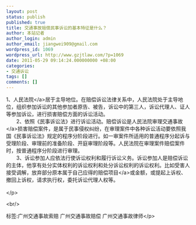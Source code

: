 ```yaml
---
layout: post
status: publish
published: true
title: 交通事故赔偿民事诉讼的基本特征是什么？
author: 本站记者
author_login: admin
author_email: jiangwei909@gmail.com
wordpress_id: 1069
wordpress_url: http://www.gzjtlaw.com/?p=1069
date: 2011-05-29 09:14:24.000000000 +08:00
categories:
- 交通诉讼
tags: []
comments: []
---
```

<p>1、<a>人民法院<&#47;a>居于主导地位。在赔偿诉讼法律关系中，人民法院处于主导地位，组织参加诉讼的其他参加者原告、被告，诉讼中的第三人，诉讼代理人、证人等参加诉讼，进行损害赔偿方面的诉讼活动。 <br>　　2、依照《民事诉讼法》进行诉讼活动。赔偿诉讼是人民法院审理<a>交通事故<&#47;a>损害赔偿案件，是属于民事侵权纠纷，在审理案件中各种诉讼活动要依照我国《民事诉讼法》规定的程序分阶段进行。如一审案件所适用的普通程序分起诉与受理阶段、审理前的准备阶段、开庭审理阶段等。人民法院在审理案件赔偿案件时，按普通程序分阶段进行审理。 <br>　　3、诉讼参加人应依法行使诉讼权利和履行诉讼义务。诉讼参加人是赔偿诉讼的主体，他享有处分实体权利的诉讼权利和处分诉讼权利的诉讼权利。比如受害人接受调解，放弃部分原本属于自己应得的<a>赔偿项目<&#47;a>或金额，或提起上诉权、撤回上诉权，请求执行权，委托诉讼代理人权等。 <br><br><&#47;p><br&#47;><p>标签:广州交通事故索赔 广州交通事故赔偿 广州交通事故律师<&#47;p>
